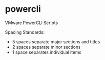 powercli
========

VMware PowerCLI Scripts

Spacing Standards:
  - 5 spaces separate major sections and titles
  - 2 spaces separate minor sections
  - 1 space separates individual items 

